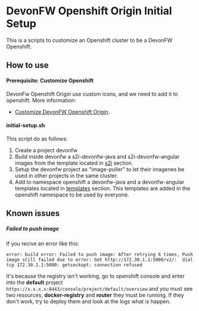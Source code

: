 # DevonFW Openshift Origin Initial Setup

This is a scripts to customize an Openshift cluster to be a DevonFW Openshift.

## How to use

#### Prerequisite: Customize Openshift

DevonFw Openshift Origin use custom icons, and we need to add it to openshift. More information:
- [Customize DevonFW Openshift Origin](./customizeOpenshift).

#### initial-setup.sh

This script do as follows:
1. Create a project devonfw
2. Build inside devonfw a s2i-devonfw-java and s2i-devonfw-angular images from the template located in [s2i](./../s2i) section.
3. Setup the devonfw project as "image-puller" to let their imagenes be used in other projects in the same cluster.
4. Add to namespace openshift a devonfw-java and a devonfw-angular templates located in [templates](./../templates) section. This templates are added in the openshift namespace to be used by everyone.

## Known issues

##### Failed to push image

If you recive an error like this:
```
error: build error: Failed to push image: After retrying 6 times, Push image still failed due to error: Get http://172.30.1.1:5000/v2/:  dial tcp 172.30.1.1:5000: getsockopt: connection refused
```

It's because the registry isn't working, go to openshift console and enter into the **default** project ```https://x.x.x.x:8443/console/project/default/overview``` and you must see two resources, **docker-registry** and **router** they must be running. If they don't work, try to deploy them and look at the logs what is happen.